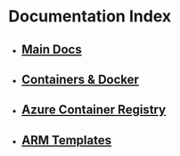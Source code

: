 # Documentation Index

- ## [Main Docs](/readme.md)
- ## [Containers & Docker](containers.md)
- ## [Azure Container Registry](acr.md)
- ## [ARM Templates](/azure/templates/readme.md)